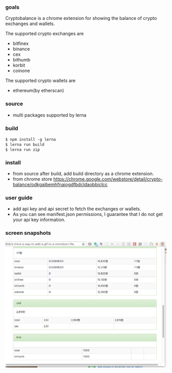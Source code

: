
### goals
Cryptobalance is a chrome extension for showing the balance of crypto exchanges and wallets.

The supported crypto exchanges are
  - bitfinex
  - binance
  - cex  
  - bithumb
  - korbit
  - coinone

The supported crypto wallets are
  - ethereum(by etherscan)

### source 
  - multi packages supported by lerna
  
### build
```
$ npm install -g lerna
$ lerna run build
$ lerna run zip
```

### install
- from source
  after build, add build directory as a chrome extension.
- from chrome store
  https://chrome.google.com/webstore/detail/crypto-balance/odkgaibemhfnaiogdfbdcldaobbiclcc

### user guide
  - add api key and api secret to fetch the exchanges or wallets.
  - As you can see manifest.json permissions, I guarantee that I do not get your api key information.
  
### screen snapshots
  ![Alt Text](https://github.com/dbin318/cryptobalance/blob/dev/docs/snapshot.png)
